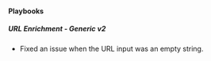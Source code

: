 
#### Playbooks

##### URL Enrichment - Generic v2

- Fixed an issue when the URL input was an empty string.